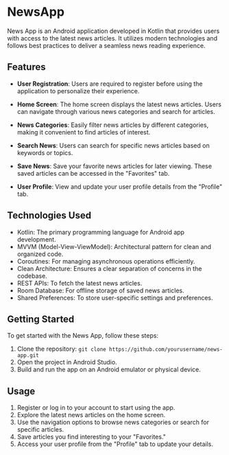 # NewsApp
News App is an Android application developed in Kotlin that provides users with access to the latest news articles. It utilizes modern technologies and follows best practices to deliver a seamless news reading experience.

## Features

- **User Registration**: Users are required to register before using the application to personalize their experience.

- **Home Screen**: The home screen displays the latest news articles. Users can navigate through various news categories and search for articles.

- **News Categories**: Easily filter news articles by different categories, making it convenient to find articles of interest.

- **Search News**: Users can search for specific news articles based on keywords or topics.

- **Save News**: Save your favorite news articles for later viewing. These saved articles can be accessed in the "Favorites" tab.

- **User Profile**: View and update your user profile details from the "Profile" tab.

## Technologies Used

- Kotlin: The primary programming language for Android app development.
- MVVM (Model-View-ViewModel): Architectural pattern for clean and organized code.
- Coroutines: For managing asynchronous operations efficiently.
- Clean Architecture: Ensures a clear separation of concerns in the codebase.
- REST APIs: To fetch the latest news articles.
- Room Database: For offline storage of saved news articles.
- Shared Preferences: To store user-specific settings and preferences.

## Getting Started

To get started with the News App, follow these steps:

1. Clone the repository: `git clone https://github.com/yourusername/news-app.git`
2. Open the project in Android Studio.
3. Build and run the app on an Android emulator or physical device.

## Usage

1. Register or log in to your account to start using the app.
2. Explore the latest news articles on the home screen.
3. Use the navigation options to browse news categories or search for specific articles.
4. Save articles you find interesting to your "Favorites."
5. Access your user profile from the "Profile" tab to update your details.

